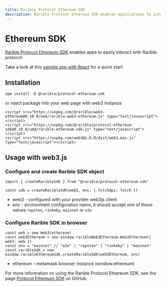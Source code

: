 ```yaml
---
title: Rarible Protocol Ethereum SDK
description: Rarible Protocol Ethereum SDK enables applications to interact with Protocol easily in the Ethereum blockchain
---
```


# Ethereum SDK

[Rarible Protocol Ethereum SDK](https://github.com/rarible/protocol-ethereum-sdk) enables apps to easily interact with Rarible protocol.

Take a look at this [sample app with React](https://github.com/rarible/ethereum-example) for a quick start.

## Installation

```
npm install -D @rarible/protocol-ethereum-sdk
```

or inject package into your web page with web3 instance

```
<script src="https://unpkg.com/@rarible/web3-ethereum@0.10.0/umd/rarible-web3-ethereum.js" type="text/javascript"></script>
<script src="https://unpkg.com/@rarible/protocol-ethereum-sdk@0.10.0/umd/rarible-ethereum-sdk.js" type="text/javascript"></script>
<script src="https://unpkg.com/web3@1.6.0/dist/web3.min.js" type="text/javascript"></script>
```

## Usage with web3.js

### Configure and create Rarible SDK object

```
import { createRaribleSdk } from "@rarible/protocol-ethereum-sdk"

const sdk = createRaribleSdk(web3, env, { fetchApi: fetch })
```

* web3 - configured with your provider web3js client
* env - environment configuration name, it should accept one of these values `ropsten`, `rinkeby`, `mainnet` or `e2e`

### Configure Rarible SDK in browser

```
const web = new Web3(ethereum)
const web3Ethereum = new window.raribleWeb3Ethereum.Web3Ethereum({ web3: web })
const env = "mainnet" // "e2e" | "ropsten" | "rinkeby" | "mainnet"
const raribleSdk = new window.raribleEthereumSdk.createRaribleSdk(web3Ethereum, env)

```

* ethereum - metamask browser instance (window.ethereum)

For more information on using the Rarible Protocol Ethereum SDK, see the page [Protocol Ethereum SDK](https://github.com/rarible/protocol-ethereum-sdk) on GitHub.
